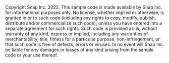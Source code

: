Copyright Snap Inc. 2022. This sample code is made available by Snap Inc. for informational purposes only. No license, whether implied or otherwise, is granted in or to such code (including any rights to copy, modify, publish, distribute and/or commercialize such code), unless you have entered into a separate agreement for such rights. Such code is provided as-is, without warranty of any kind, express or implied, including any warranties of merchantability, title, fitness for a particular purpose, non-infringement, or that such code is free of defects, errors or viruses. In no event will Snap Inc. be liable for any damages or losses of any kind arising from the sample code or your use thereof.
